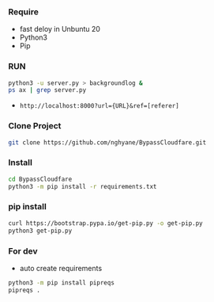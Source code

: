 ### Require
  - fast deloy in Unbuntu 20
  - Python3
  - Pip

### RUN
```bash
python3 -u server.py > backgroundlog &
ps ax | grep server.py
```
- ``http://localhost:8000?url={URL}&ref=[referer]``

### Clone Project
```bash
git clone https://github.com/nghyane/BypassCloudfare.git
```
### Install

```bash
cd BypassCloudfare
python3 -m pip install -r requirements.txt
```

### pip install
```bash
curl https://bootstrap.pypa.io/get-pip.py -o get-pip.py
python3 get-pip.py
```

### For dev
- auto create requirements
```bash 
python3 -m pip install pipreqs
pipreqs .
```
